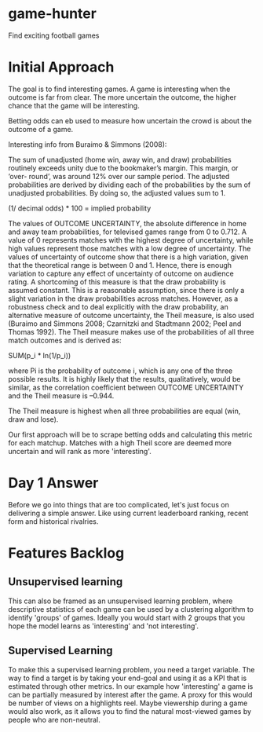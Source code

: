# game-hunter
Find exciting football games

# Initial Approach
The goal is to find interesting games. A game is interesting when the outcome is far from clear. The more uncertain the outcome, the higher chance that the game will be interesting.

Betting odds can eb used to measure how uncertain the crowd is about the outcome of a game.

Interesting info from Buraimo & Simmons (2008):

The sum of unadjusted (home win, away win, and draw) probabilities routinely exceeds unity due to the bookmaker’s margin. This margin, or ‘over- round’, was around 12% over our sample period. The adjusted probabilities are derived by dividing each of the probabilities by the sum of unadjusted probabilities. By doing so, the adjusted values sum to 1. 

(1/ decimal odds) * 100 = implied probability

The values of OUTCOME UNCERTAINTY, the absolute difference in home and away team probabilities, for televised games range from 0 to 0.712. A value of 0 represents matches with the highest degree of uncertainty, while high values represent those matches with a low degree of uncertainty. The values of uncertainty of outcome show that there is a high variation, given that the theoretical range is between 0 and 1. Hence, there is enough variation to capture any effect of uncertainty of outcome on audience rating. A shortcoming of this measure is that the draw probability is assumed constant. This is a reasonable assumption, since there is only a slight variation in the draw probabilities across matches. However, as a robustness check and to deal explicitly with the draw probability, an alternative measure of outcome uncertainty, the Theil measure, is also used (Buraimo and Simmons 2008; Czarnitzki and Stadtmann 2002; Peel and Thomas 1992). The Theil measure makes use of the probabilities of all three match outcomes and is derived as:

SUM(p_i * ln(1/p_i))

where Pi is the probability of outcome i, which is any one of the three possible results. It is highly likely that the results, qualitatively, would be similar, as the correlation coefficient between OUTCOME UNCERTAINTY and the Theil measure is –0.944.

The Theil measure is highest when all three probabilities are equal (win, draw and lose).

Our first approach will be to scrape betting odds and calculating this metric for each matchup. Matches with a high Theil score are deemed more uncertain and will rank as more 'interesting'.

# Day 1 Answer

Before we go into things that are too complicated, let's just focus on delivering a simple answer. Like using current leaderboard ranking, recent form and historical rivalries.

# Features Backlog

## Unsupervised learning
This can also be framed as an unsupervised learning problem, where descriptive statistics of each game can be used by a clustering algorithm to identify 'groups' of games. Ideally you would start with 2 groups that you hope the model learns as 'interesting' and 'not interesting'.

## Supervised Learning
To make this a supervised learning problem, you need a target variable. The way to find a target is by taking your end-goal and using it as a KPI that is estimated through other metrics. In our example how 'interesting' a game is can be partially measured by interest after the game. A proxy for this would be number of views on a highlights reel. Maybe viewership during a game would also work, as it allows you to find the natural most-viewed games by people who are non-neutral. 